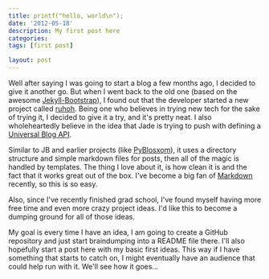```yaml
---
title: printf("hello, world\n");
date: '2012-05-18'
description: My first post here
categories: 
tags: [first post]

layout: post
---
```

Well after saying I was going to start a blog a few months ago, I decided to give it another go.
But when I went back to the old one (based on the awesome [Jekyll-Bootstrap](http://jekyllbootstrap.com/)), I found out that the developer started a new project called [ruhoh](http://ruhoh.com).
Being one who believes in trying new tech for the sake of trying it, I decided to give it a try, and it's pretty neat.
I also wholeheartedly believe in the idea that Jade is trying to push with defining a [Universal Blog API](http://ruhoh.com/universal-blog-api/).

Similar to JB and earlier projects (like [PyBlosxom](http://gitorious.org/pyblosxom/)), it uses a directory structure and simple markdown files for posts, then all of the magic is handled by templates.
The thing I love about it, is how clean it is and the fact that it works great out of the box.
I've become a big fan of [Markdown](http://daringfireball.net/projects/markdown/) recently, so this is so easy.

Also, since I've recently finished grad school, I've found myself having more free time and even more crazy project ideas.
I'd like this to become a dumping ground for all of those ideas. 

My goal is every time I have an idea, I am going to create a GitHub repository and just start braindumping into a README file there.
I'll also hopefully start a post here with my basic first ideas.
This way if I have something that starts to catch on, I might eventually have an audience that could help run with it.
We'll see how it goes...
